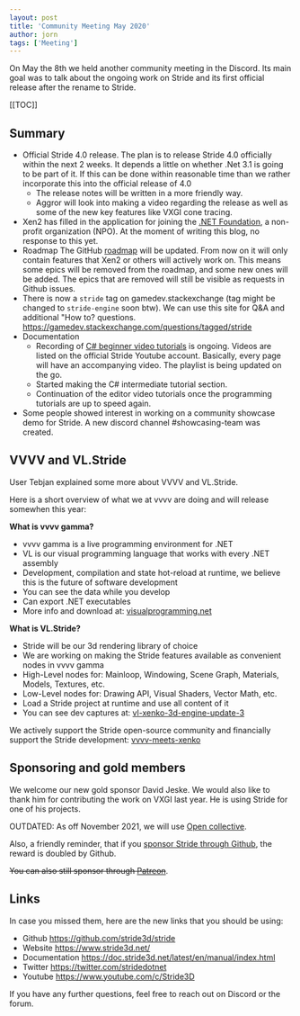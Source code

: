 ```yaml
---
layout: post
title: 'Community Meeting May 2020'
author: jorn
tags: ['Meeting']
---
```

On May the 8th we held another community meeting in the Discord. Its main goal was to talk about the ongoing work on Stride and its first official release after the rename to Stride.
<!-- excerpt -->

[[TOC]]

## Summary
- Official Stride 4.0 release. The plan is to release Stride 4.0 officially within the next 2 weeks. It depends a little on whether .Net 3.1 is going to be part of it. If this can be done within reasonable time than we rather incorporate this into the official release of 4.0
    - The release notes will be written in a more friendly way.
    - Aggror will look into making a video regarding the release as well as some of the new key features like VXGI cone tracing.
- Xen2 has filled in the application for joining the [.NET Foundation](https://dotnetfoundation.org/), a non-profit organization (NPO). At the moment of writing this blog, no response to this yet.
- Roadmap The GitHub [roadmap](https://github.com/stride3d/stride/projects/3) will be updated. From now on it will only contain features that Xen2 or others will actively work on. This means some epics will be removed from the roadmap, and some new ones will be added. The epics that are removed will still be visible as requests in Github issues.
- There is now a `stride` tag on gamedev.stackexchange (tag might be changed to `stride-engine` soon btw). We can use this site for Q&A and additional "How to? questions. https://gamedev.stackexchange.com/questions/tagged/stride
- Documentation
    - Recording of [C# beginner video tutorials](https://www.youtube.com/playlist?list=PLRZx2y7uC8mNySUMfOQf-TLNVnnHkLfPi) is ongoing. Videos are listed on the official Stride Youtube account. Basically, every page will have an accompanying video. The playlist is being updated on the go.
    - Started making the C# intermediate tutorial section.
    - Continuation of the editor video tutorials once the programming tutorials are up to speed again.
- Some people showed interest in working on a community showcase demo for Stride. A new discord channel #showcasing-team was created.


## VVVV and VL.Stride
User Tebjan explained some more about VVVV and VL.Stride.

Here is a short overview of what we at vvvv are doing and will release somewhen this year:

**What is vvvv gamma?**

- vvvv gamma is a live programming environment for .NET
- VL is our visual programming language that works with every .NET assembly
- Development, compilation and state hot-reload at runtime, we believe this is the future of software development
- You can see the data while you develop
- Can export .NET executables
- More info and download at: [visualprogramming.net](https://visualprogramming.net/)

**What is VL.Stride?**

- Stride will be our 3d rendering library of choice
- We are working on making the Stride features available as convenient nodes in vvvv gamma
- High-Level nodes for: Mainloop, Windowing, Scene Graph, Materials, Models, Textures, etc.
- Low-Level nodes for: Drawing API, Visual Shaders, Vector Math, etc.
- Load a Stride project at runtime and use all content of it
- You can see dev captures at: [vl-xenko-3d-engine-update-3](https://vvvv.org/blog/vl-xenko-3d-engine-update-3)

We actively support the Stride open-source community and financially support the Stride development: [vvvv-meets-xenko](https://vvvv.org/blog/vvvv-meets-xenko)


## Sponsoring and gold members
We welcome our new gold sponsor David Jeske. We would also like to thank him for contributing the work on VXGI last year. He is using Stride for one of his projects.

OUTDATED: As off November 2021, we will use [Open collective](https://opencollective.com/stride3d).

Also, a friendly reminder, that if you [sponsor Stride through Github](https://github.com/sponsors/xen2), the reward is doubled by Github.

~~You can also still sponsor through [Patreon](https://www.patreon.com/stride3d)~~.

## Links 
In case you missed them, here are the new links that you should be using:

- Github https://github.com/stride3d/stride
- Website https://www.stride3d.net/
- Documentation https://doc.stride3d.net/latest/en/manual/index.html
- Twitter https://twitter.com/stridedotnet
- Youtube https://www.youtube.com/c/Stride3D

If you have any further questions, feel free to reach out on Discord or the forum.
